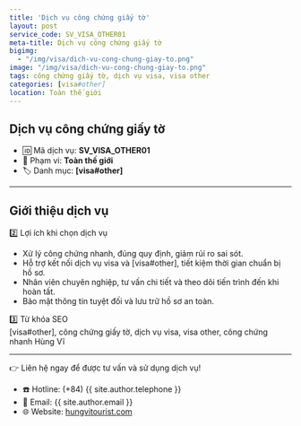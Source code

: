 ```yaml
---
title: 'Dịch vụ công chứng giấy tờ'
layout: post
service_code: SV_VISA_OTHER01
meta-title: Dịch vụ công chứng giấy tờ
bigimg:
  - "/img/visa/dich-vu-cong-chung-giay-to.png"
image: "/img/visa/dich-vu-cong-chung-giay-to.png"
tags: công chứng giấy tờ, dịch vụ visa, visa other
categories: [visa#other]
location: Toàn thế giới
---
```


## Dịch vụ công chứng giấy tờ

- 🆔 Mã dịch vụ: **SV_VISA_OTHER01**
- 📍 Phạm vi: **Toàn thế giới**
- 🏷️ Danh mục: **[visa#other]**

---

## Giới thiệu dịch vụ

2️⃣ Lợi ích khi chọn dịch vụ  
- Xử lý công chứng nhanh, đúng quy định, giảm rủi ro sai sót.  
- Hỗ trợ kết nối dịch vụ visa và [visa#other], tiết kiệm thời gian chuẩn bị hồ sơ.  
- Nhân viên chuyên nghiệp, tư vấn chi tiết và theo dõi tiến trình đến khi hoàn tất.  
- Bảo mật thông tin tuyệt đối và lưu trữ hồ sơ an toàn.  

3️⃣ Từ khóa SEO  
[visa#other], công chứng giấy tờ, dịch vụ visa, visa other, công chứng nhanh Hùng Vĩ

---

👉 Liên hệ ngay để được tư vấn và sử dụng dịch vụ!

- ☎️ Hotline: (+84) {{ site.author.telephone }}
- 📧 Email: {{ site.author.email }}
- 🌐 Website: [hungvitourist.com](https://hungvitourist.com)


